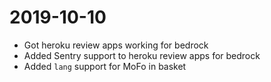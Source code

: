 # 2019-10-10

* Got heroku review apps working for bedrock
* Added Sentry support to heroku review apps for bedrock
* Added `lang` support for MoFo in basket
